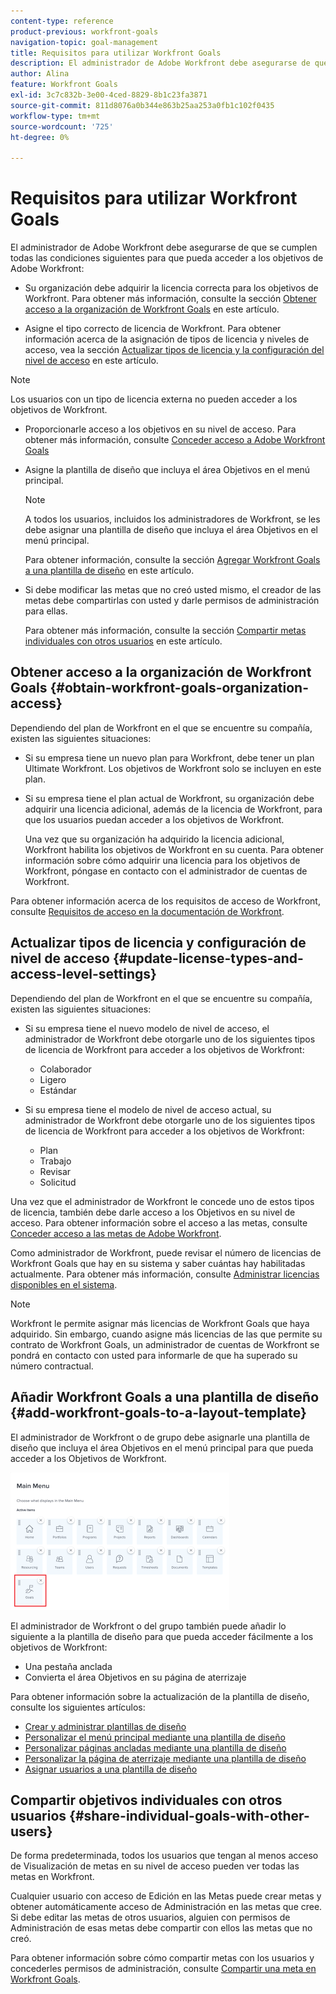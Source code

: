 ```yaml
---
content-type: reference
product-previous: workfront-goals
navigation-topic: goal-management
title: Requisitos para utilizar Workfront Goals
description: El administrador de Adobe Workfront debe asegurarse de que se cumplen determinadas condiciones para que pueda acceder a los objetivos de Adobe Workfront.
author: Alina
feature: Workfront Goals
exl-id: 3c7c832b-3e00-4ced-8829-8b1c23fa3871
source-git-commit: 811d8076a0b344e863b25aa253a0fb1c102f0435
workflow-type: tm+mt
source-wordcount: '725'
ht-degree: 0%

---
```


# Requisitos para utilizar Workfront Goals

El administrador de Adobe Workfront debe asegurarse de que se cumplen todas las condiciones siguientes para que pueda acceder a los objetivos de Adobe Workfront:

<!--drafted for P&P - replace the first bullet with this one when licensing changes: 
* Your company must purchase the correct Adobe Worfront plan or Adobe Workfront Goal license. For information, see the section [Obtain Workfront Goals organization access](#obtain-workfront-goals-organization-access)in this article.-->

* Su organización debe adquirir la licencia correcta para los objetivos de Workfront. Para obtener más información, consulte la sección [Obtener acceso a la organización de Workfront Goals](#obtain-workfront-goals-organization-access) en este artículo.

* Asigne el tipo correcto de licencia de Workfront. Para obtener información acerca de la asignación de tipos de licencia y niveles de acceso, vea la sección [Actualizar tipos de licencia y la configuración del nivel de acceso](#update-license-types-and-access-level-settings) en este artículo.

>[!NOTE]
>
>Los usuarios con un tipo de licencia externa no pueden acceder a los objetivos de Workfront.

* Proporcionarle acceso a los objetivos en su nivel de acceso. Para obtener más información, consulte [Conceder acceso a Adobe Workfront Goals](../../administration-and-setup/add-users/configure-and-grant-access/grant-access-goals.md)

* Asigne la plantilla de diseño que incluya el área Objetivos en el menú principal.

  >[!NOTE]
  >
  >A todos los usuarios, incluidos los administradores de Workfront, se les debe asignar una plantilla de diseño que incluya el área Objetivos en el menú principal.

  Para obtener información, consulte la sección [Agregar Workfront Goals a una plantilla de diseño](#add-workfront-goals-to-a-layout-template) en este artículo.

* Si debe modificar las metas que no creó usted mismo, el creador de las metas debe compartirlas con usted y darle permisos de administración para ellas.

  Para obtener más información, consulte la sección [Compartir metas individuales con otros usuarios](#share-individual-goals-with-other-users) en este artículo.

## Obtener acceso a la organización de Workfront Goals {#obtain-workfront-goals-organization-access}


Dependiendo del plan de Workfront en el que se encuentre su compañía, existen las siguientes situaciones:

* Si su empresa tiene un nuevo plan para Workfront, debe tener un plan Ultimate Workfront. Los objetivos de Workfront solo se incluyen en este plan.

* Si su empresa tiene el plan actual de Workfront, su organización debe adquirir una licencia adicional, además de la licencia de Workfront, para que los usuarios puedan acceder a los objetivos de Workfront.

  Una vez que su organización ha adquirido la licencia adicional, Workfront habilita los objetivos de Workfront en su cuenta. Para obtener información sobre cómo adquirir una licencia para los objetivos de Workfront, póngase en contacto con el administrador de cuentas de Workfront.

Para obtener información acerca de los requisitos de acceso de Workfront, consulte [Requisitos de acceso en la documentación de Workfront](/help/quicksilver/administration-and-setup/add-users/access-levels-and-object-permissions/access-level-requirements-in-documentation.md).

## Actualizar tipos de licencia y configuración de nivel de acceso  {#update-license-types-and-access-level-settings}

Dependiendo del plan de Workfront en el que se encuentre su compañía, existen las siguientes situaciones:

* Si su empresa tiene el nuevo modelo de nivel de acceso, el administrador de Workfront debe otorgarle uno de los siguientes tipos de licencia de Workfront para acceder a los objetivos de Workfront:

   * Colaborador
   * Ligero
   * Estándar

* Si su empresa tiene el modelo de nivel de acceso actual, su administrador de Workfront debe otorgarle uno de los siguientes tipos de licencia de Workfront para acceder a los objetivos de Workfront:

   * Plan
   * Trabajo
   * Revisar
   * Solicitud

Una vez que el administrador de Workfront le concede uno de estos tipos de licencia, también debe darle acceso a los Objetivos en su nivel de acceso. Para obtener información sobre el acceso a las metas, consulte [Conceder acceso a las metas de Adobe Workfront](../../administration-and-setup/add-users/configure-and-grant-access/grant-access-goals.md).

Como administrador de Workfront, puede revisar el número de licencias de Workfront Goals que hay en su sistema y saber cuántas hay habilitadas actualmente. Para obtener más información, consulte [Administrar licencias disponibles en el sistema](../../administration-and-setup/get-started-wf-administration/manage-available-licenses-in-your-system.md).

>[!NOTE]
>
>Workfront le permite asignar más licencias de Workfront Goals que haya adquirido. Sin embargo, cuando asigne más licencias de las que permite su contrato de Workfront Goals, un administrador de cuentas de Workfront se pondrá en contacto con usted para informarle de que ha superado su número contractual.

## Añadir Workfront Goals a una plantilla de diseño {#add-workfront-goals-to-a-layout-template}

El administrador de Workfront o de grupo debe asignarle una plantilla de diseño que incluya el área Objetivos en el menú principal para que pueda acceder a los Objetivos de Workfront.

![](assets/layout-template-align-highlighted-350x220.png)

El administrador de Workfront o del grupo también puede añadir lo siguiente a la plantilla de diseño para que pueda acceder fácilmente a los objetivos de Workfront:

* Una pestaña anclada
* Convierta el área Objetivos en su página de aterrizaje

Para obtener información sobre la actualización de la plantilla de diseño, consulte los siguientes artículos:

* [Crear y administrar plantillas de diseño](../../administration-and-setup/customize-workfront/use-layout-templates/create-and-manage-layout-templates.md)
* [Personalizar el menú principal mediante una plantilla de diseño](../../administration-and-setup/customize-workfront/use-layout-templates/customize-main-menu.md)
* [Personalizar páginas ancladas mediante una plantilla de diseño](../../administration-and-setup/customize-workfront/use-layout-templates/customize-pinned-pages.md)
* [Personalizar la página de aterrizaje mediante una plantilla de diseño](../../administration-and-setup/customize-workfront/use-layout-templates/customize-landing-page.md)
* [Asignar usuarios a una plantilla de diseño](../../administration-and-setup/customize-workfront/use-layout-templates/assign-users-to-layout-template.md)

## Compartir objetivos individuales con otros usuarios {#share-individual-goals-with-other-users}

De forma predeterminada, todos los usuarios que tengan al menos acceso de Visualización de metas en su nivel de acceso pueden ver todas las metas en Workfront.

Cualquier usuario con acceso de Edición en las Metas puede crear metas y obtener automáticamente acceso de Administración en las metas que cree. Si debe editar las metas de otros usuarios, alguien con permisos de Administración de esas metas debe compartir con ellos las metas que no creó.

Para obtener información sobre cómo compartir metas con los usuarios y concederles permisos de administración, consulte [Compartir una meta en Workfront Goals](../../workfront-goals/workfront-goals-settings/share-a-goal.md).
